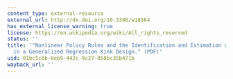 ```yaml
---
content_type: external-resource
external_url: http://dx.doi.org/10.3386/w18564
has_external_license_warning: true
license: https://en.wikipedia.org/wiki/All_rights_reserved
status: ''
title: '"Nonlinear Policy Rules and the Identification and Estimation of Causal Effects
  in a Generalized Regression Kink Design." (PDF)'
uid: 01bc5c6b-6eb9-442c-9c27-858bc35b471b
wayback_url: ''
---
```


